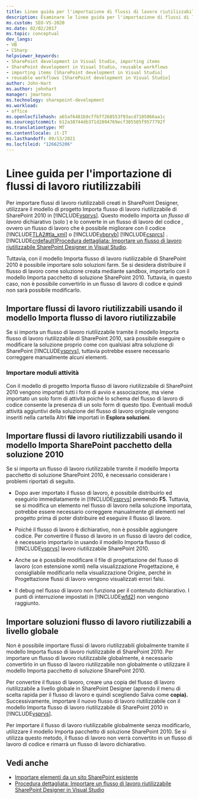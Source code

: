 ```yaml
---
title: Linee guida per l'importazione di flussi di lavoro riutilizzabili | Microsoft Docs
description: Esaminare le linee guida per l'importazione di flussi di lavoro riutilizzabili creati in SharePoint Designer in Visual Studio.
ms.custom: SEO-VS-2020
ms.date: 02/02/2017
ms.topic: conceptual
dev_langs:
- VB
- CSharp
helpviewer_keywords:
- SharePoint development in Visual Studio, importing items
- SharePoint development in Visual Studio, reusable workflows
- importing items [SharePoint development in Visual Studio]
- reusable workflows [SharePoint development in Visual Studio]
author: John-Hart
ms.author: johnhart
manager: jmartens
ms.technology: sharepoint-development
ms.workload:
- office
ms.openlocfilehash: a65af6481b9cffbff268553f93acd7105066aa1c
ms.sourcegitcommit: b12a38744db371d2894769ecf305585f9577792f
ms.translationtype: MT
ms.contentlocale: it-IT
ms.lasthandoff: 09/13/2021
ms.locfileid: "126625206"
---
```

# <a name="guidelines-for-importing-reusable-workflows"></a>Linee guida per l'importazione di flussi di lavoro riutilizzabili
  Per importare flussi di lavoro riutilizzabili creati in SharePoint Designer, utilizzare il modello di progetto Importa flusso di lavoro riutilizzabile di SharePoint 2010 in [!INCLUDE[vsprvs](../sharepoint/includes/vsprvs-md.md)]. Questo modello importa un *flusso di lavoro*  dichiarativo (solo ) e lo converte in un flusso di lavoro del codice , ovvero un flusso di lavoro che è possibile migliorare con il codice [!INCLUDE[TLA2#tla_xml](../sharepoint/includes/tla2sharptla-xml-md.md)] o  [!INCLUDE[vbprvb](../sharepoint/includes/vbprvb-md.md)] [!INCLUDE[csprcs](../sharepoint/includes/csprcs-md.md)] . [!INCLUDE[crdefault](../sharepoint/includes/crdefault-md.md)][Procedura dettagliata: Importare un flusso di lavoro riutilizzabile SharePoint Designer in Visual Studio](../sharepoint/walkthrough-import-a-sharepoint-designer-reusable-workflow-into-visual-studio.md).

 Tuttavia, con il modello Importa flusso di lavoro riutilizzabile di SharePoint 2010 è possibile importare solo soluzioni farm. Se si desidera distribuire il flusso di lavoro come soluzione creata mediante sandbox, importarlo con il modello Importa pacchetto di soluzione SharePoint 2010. Tuttavia, in questo caso, non è possibile convertirlo in un flusso di lavoro di codice e quindi non sarà possibile modificarlo.

## <a name="import-reusable-workflows-by-using-the-import-reusable-workflow-template"></a>Importare flussi di lavoro riutilizzabili usando il modello Importa flusso di lavoro riutilizzabile
 Se si importa un flusso di lavoro riutilizzabile tramite il modello Importa flusso di lavoro riutilizzabile di SharePoint 2010, sarà possibile eseguire o modificare la soluzione proprio come con qualsiasi altra soluzione di SharePoint [!INCLUDE[vsprvs](../sharepoint/includes/vsprvs-md.md)], tuttavia potrebbe essere necessario correggere manualmente alcuni elementi.

### <a name="import-task-forms"></a>Importare moduli attività
 Con il modello di progetto Importa flusso di lavoro riutilizzabile di SharePoint 2010 vengono importati tutti i form di avvio e associazione, ma viene importato un solo form di attività poiché lo schema del flusso di lavoro di codice consente la presenza di un solo form di questo tipo. Eventuali moduli attività aggiuntivi della soluzione del flusso di lavoro originale vengono inseriti nella cartella Altri **file** importati in **Esplora soluzioni**.

## <a name="import-reusable-workflows-by-using-the-import-sharepoint-2010-solution-package-template"></a>Importare flussi di lavoro riutilizzabili usando il modello Importa SharePoint pacchetto della soluzione 2010
 Se si importa un flusso di lavoro riutilizzabile tramite il modello Importa pacchetto di soluzione SharePoint 2010, è necessario considerare i problemi riportati di seguito.

- Dopo aver importato il flusso di lavoro, è possibile distribuirlo ed eseguirlo immediatamente in [!INCLUDE[vsprvs](../sharepoint/includes/vsprvs-md.md)] premendo **F5.** Tuttavia, se si modifica un elemento nel flusso di lavoro nella soluzione importata, potrebbe essere necessario correggere manualmente gli elementi nel progetto prima di poter distribuire ed eseguire il flusso di lavoro.

- Poiché il flusso di lavoro è dichiarativo, non è possibile aggiungere codice. Per convertire il flusso di lavoro in un flusso di lavoro del codice, è necessario importarlo in usando il modello Importa flusso di [!INCLUDE[vsprvs](../sharepoint/includes/vsprvs-md.md)] lavoro riutilizzabile SharePoint 2010.

- Anche se è possibile modificare il file di progettazione del flusso di lavoro (con estensione xoml) nella visualizzazione Progettazione, è consigliabile modificarlo nella visualizzazione Origine, perché in Progettazione flussi di lavoro vengono visualizzati errori falsi.

- Il debug nel flusso di lavoro non funziona per il contenuto dichiarativo. I punti di interruzione impostati in [!INCLUDE[wfd2](../sharepoint/includes/wfd2-md.md)] non vengono raggiunto.

## <a name="import-globally-reusable-workflow-solutions"></a>Importare soluzioni flusso di lavoro riutilizzabili a livello globale
 Non è possibile importare flussi di lavoro riutilizzabili globalmente tramite il modello Importa flusso di lavoro riutilizzabile di SharePoint 2010. Per importare un flusso di lavoro riutilizzabile globalmente, è necessario convertirlo in un flusso di lavoro riutilizzabile non globalmente o utilizzare il modello Importa pacchetto di soluzione SharePoint 2010.

 Per convertire il flusso di lavoro, creare una copia del flusso di lavoro riutilizzabile a livello globale in SharePoint Designer (aprendo il menu di scelta rapida per il flusso di lavoro e quindi scegliendo Salva come **copia).** Successivamente, importare il nuovo flusso di lavoro riutilizzabile con il modello Importa flusso di lavoro riutilizzabile di SharePoint 2010 in [!INCLUDE[vsprvs](../sharepoint/includes/vsprvs-md.md)].

 Per importare il flusso di lavoro riutilizzabile globalmente senza modificarlo, utilizzare il modello Importa pacchetto di soluzione SharePoint 2010. Se si utilizza questo metodo, il flusso di lavoro non verrà convertito in un flusso di lavoro di codice e rimarrà un flusso di lavoro dichiarativo.

## <a name="see-also"></a>Vedi anche
- [Importare elementi da un sito SharePoint esistente](../sharepoint/importing-items-from-an-existing-sharepoint-site.md)
- [Procedura dettagliata: Importare un flusso di lavoro riutilizzabile SharePoint Designer in Visual Studio](../sharepoint/walkthrough-import-a-sharepoint-designer-reusable-workflow-into-visual-studio.md)

